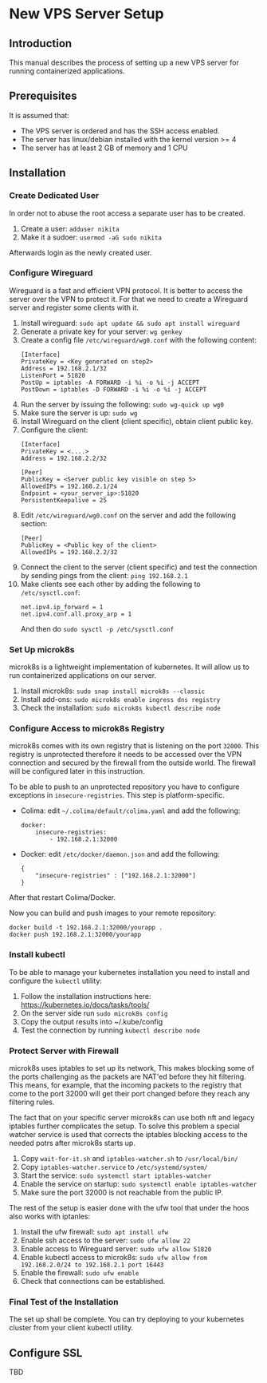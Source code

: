 # New VPS Server Setup

## Introduction
This manual describes the process of setting up a new VPS server for running containerized applications.

## Prerequisites
It is assumed that:
- The VPS server is ordered and has the SSH access enabled. 
- The server has linux/debian installed with the kernel version >= 4
- The server has at least 2 GB of memory and 1 CPU

## Installation

### Create Dedicated User
In order not to abuse the root access a separate user has to be created. 

1. Create a user: `adduser nikita`
2. Make it a sudoer: `usermod -aG sudo nikita`

Afterwards login as the newly created user.

### Configure Wireguard
Wireguard is a fast and efficient VPN protocol. It is better to access the server over the VPN to protect it. For that we need to create a Wireguard server and register some clients with it.

1. Install wireguard:
`sudo apt update && sudo apt install wireguard`
2. Generate a private key for your server: `wg genkey`
3. Create a config file `/etc/wireguard/wg0.conf` with the following content:
    ```
    [Interface]
    PrivateKey = <Key generated on step2>
    Address = 192.168.2.1/32
    ListenPort = 51820
    PostUp = iptables -A FORWARD -i %i -o %i -j ACCEPT
    PostDown = iptables -D FORWARD -i %i -o %i -j ACCEPT
    ```
4. Run the server by issuing the following: `sudo wg-quick up wg0`
5. Make sure the server is up: `sudo wg`
6. Install Wireguard on the client (client specific), obtain client public key.
7. Configure the client:
    ```
    [Interface]
    PrivateKey = <....>
    Address = 192.168.2.2/32

    [Peer]
    PublicKey = <Server public key visible on step 5> 
    AllowedIPs = 192.168.2.1/24
    Endpoint = <your_server_ip>:51820
    PersistentKeepalive = 25
    ```
8. Edit `/etc/wireguard/wg0.conf` on the server and add the following section:
    ```
    [Peer]
    PublicKey = <Public key of the client>
    AllowedIPs = 192.168.2.2/32
    ```
9. Connect the client to the server (client specific) and test the connection by sending pings from the client: `ping 192.168.2.1`
10. Make clients see each other by adding the following to `/etc/sysctl.conf`:
    ```
    net.ipv4.ip_forward = 1
    net.ipv4.conf.all.proxy_arp = 1
    ```
    And then do `sudo sysctl -p /etc/sysctl.conf`

### Set Up microk8s
microk8s is a lightweight implementation of kubernetes. It will allow us to run containerized applications on our server.

1. Install microk8s: `sudo snap install microk8s --classic`
2. Install add-ons: `sudo microk8s enable ingress dns registry`
3. Check the installation: `sudo microk8s kubectl describe node`

### Configure Access to microk8s Registry

microk8s comes with its own registry that is listening on the port `32000`. This registry is unprotected therefore it needs to be accessed over the VPN connection and secured by the firewall from the outside world. The firewall will be configured later in this instruction.

To be able to push to an unprotected repository you have to configure exceptions in `insecure-registries`. This step is platform-specific. 
- Colima: edit `~/.colima/default/colima.yaml` and add the following:
    ```
    docker:
        insecure-registries:
            - 192.168.2.1:32000
    ```
- Docker: edit `/etc/docker/daemon.json` and add the following:
    ```
    {
        "insecure-registries" : ["192.168.2.1:32000"]
    }
    ```
After that restart Colima/Docker.

Now you can build and push images to your remote repository:
```
docker build -t 192.168.2.1:32000/yourapp .
docker push 192.168.2.1:32000/yourapp
```

### Install kubectl
To be able to manage your kubernetes installation you need to install and configure the `kubectl` utility:

1. Follow the installation instructions here: https://kubernetes.io/docs/tasks/tools/
2. On the server side run `sudo microk8s config`
3. Copy the output results into ~/.kube/config
4. Test the connection by running `kubectl describe node`

### Protect Server with Firewall
microk8s uses iptables to set up its network, This makes blocking some of the ports challenging as the packets are NAT'ed before they hit filtering. This means, for example, that the incoming packets to the registry that come to the port 32000 will get their port changed before they reach any filtering rules.

The fact that on your specific server microk8s can use both nft and legacy iptables further complicates the setup. 
To solve this problem a special watcher service is used that corrects the iptables blocking access to the needed potrs after microk8s starts up.

1. Copy `wait-for-it.sh` and `iptables-watcher.sh` to `/usr/local/bin/`
2. Copy `iptables-watcher.service` to `/etc/systemd/system/`
3. Start the service: `sudo systemctl start iptables-watcher`
4. Enable the service on startup: `sudo systemctl enable iptables-watcher`
5. Make sure the port 32000 is not reachable from the public IP.

The rest of the setup is easier done with the ufw tool that under the hoos also works with iptanles:
1. Install the ufw firewall: `sudo apt install ufw`
2. Enable ssh access to the server: `sudo ufw allow 22`
3. Enable access to Wireguard server: `sudo ufw allow 51820`
4. Enable kubectl access to microk8s: `sudo ufw allow from 192.168.2.0/24 to 192.168.2.1 port 16443`
5. Enable the firewall: `sudo ufw enable`
6. Check that connections can be established.

### Final Test of the Installation

The set up shall be complete. You can try deploying to your kubernetes cluster from your client kubectl utility.

## Configure SSL
TBD